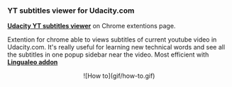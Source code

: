 ### YT subtitles viewer for Udacity.com

**[Udacity YT subtitles viewer](https://chrome.google.com/webstore/detail/udacity-yt-subtitles-view/phmkmmaonaailokhjpfpcegeonbblgjd?utm_source=chrome-app-launcher-info-dialog)** 
on Chrome extentions page.

Extention for chrome able to views subtitles of current youtube video in Udacity.com. 
It's really useful for learning new technical words and see all the subtitles in one popup sidebar near the video. 
Most efficient with **[Lingualeo addon](https://chrome.google.com/webstore/detail/lingualeo-english-transla/nglbhlefjhcjockellmeclkcijildjhi?hl=ru)**

<center>![How to](gif/how-to.gif)</center>

